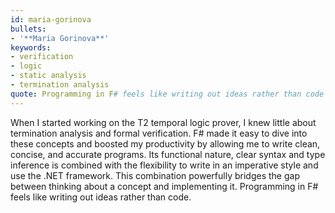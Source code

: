 ```yaml
---
id: maria-gorinova
bullets:
- '**Maria Gorinova**'
keywords:
- verification
- logic
- static analysis
- termination analysis
quote: Programming in F# feels like writing out ideas rather than code
---
```

When I started working on the T2 temporal logic prover, I knew little about termination analysis and formal verification. F# made it easy to dive into these concepts and boosted my productivity by allowing me to write clean, concise, and accurate programs. Its functional nature, clear syntax and type inference is combined with the flexibility to write in an imperative style and use the .NET framework. This combination powerfully bridges the gap between thinking about a concept and implementing it. Programming in F# feels like writing out ideas rather than code.
